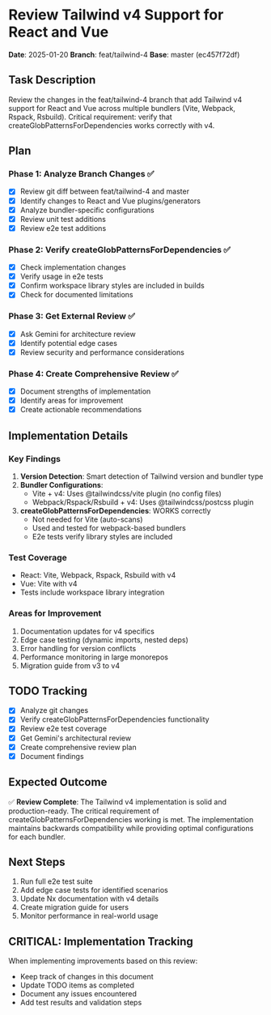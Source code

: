 # Review Tailwind v4 Support for React and Vue

**Date**: 2025-01-20
**Branch**: feat/tailwind-4
**Base**: master (ec457f72df)

## Task Description

Review the changes in the feat/tailwind-4 branch that add Tailwind v4 support for React and Vue across multiple bundlers (Vite, Webpack, Rspack, Rsbuild). Critical requirement: verify that createGlobPatternsForDependencies works correctly with v4.

## Plan

### Phase 1: Analyze Branch Changes ✅
- [x] Review git diff between feat/tailwind-4 and master
- [x] Identify changes to React and Vue plugins/generators
- [x] Analyze bundler-specific configurations
- [x] Review unit test additions
- [x] Review e2e test additions

### Phase 2: Verify createGlobPatternsForDependencies ✅
- [x] Check implementation changes
- [x] Verify usage in e2e tests
- [x] Confirm workspace library styles are included in builds
- [x] Check for documented limitations

### Phase 3: Get External Review ✅
- [x] Ask Gemini for architecture review
- [x] Identify potential edge cases
- [x] Review security and performance considerations

### Phase 4: Create Comprehensive Review ✅
- [x] Document strengths of implementation
- [x] Identify areas for improvement
- [x] Create actionable recommendations

## Implementation Details

### Key Findings

1. **Version Detection**: Smart detection of Tailwind version and bundler type
2. **Bundler Configurations**:
   - Vite + v4: Uses @tailwindcss/vite plugin (no config files)
   - Webpack/Rspack/Rsbuild + v4: Uses @tailwindcss/postcss plugin
3. **createGlobPatternsForDependencies**: WORKS correctly
   - Not needed for Vite (auto-scans)
   - Used and tested for webpack-based bundlers
   - E2e tests verify library styles are included

### Test Coverage
- React: Vite, Webpack, Rspack, Rsbuild with v4
- Vue: Vite with v4
- Tests include workspace library integration

### Areas for Improvement
1. Documentation updates for v4 specifics
2. Edge case testing (dynamic imports, nested deps)
3. Error handling for version conflicts
4. Performance monitoring in large monorepos
5. Migration guide from v3 to v4

## TODO Tracking

- [x] Analyze git changes
- [x] Verify createGlobPatternsForDependencies functionality
- [x] Review e2e test coverage
- [x] Get Gemini's architectural review
- [x] Create comprehensive review plan
- [x] Document findings

## Expected Outcome

✅ **Review Complete**: The Tailwind v4 implementation is solid and production-ready. The critical requirement of createGlobPatternsForDependencies working is met. The implementation maintains backwards compatibility while providing optimal configurations for each bundler.

## Next Steps

1. Run full e2e test suite
2. Add edge case tests for identified scenarios
3. Update Nx documentation with v4 details
4. Create migration guide for users
5. Monitor performance in real-world usage

## CRITICAL: Implementation Tracking

When implementing improvements based on this review:
- Keep track of changes in this document
- Update TODO items as completed
- Document any issues encountered
- Add test results and validation steps